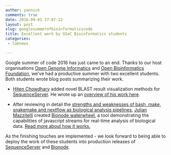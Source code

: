```yaml
---
author: yannick
comments: true
date: 2016-09-01 17:07:12
layout: post
slug: googlesummerofbioinformaticscode
title: Excellent work by GSoC Bioinformatics students
categories:
 - labnews

---
```


Google summer of code 2016 has just came to an end. Thanks to our host organisations [Open Genome Informatics](//summerofcode.withgoogle.com/organizations/6212058194378752/) and [Open Bioinformatics Foundation](//www.open-bio.org/wiki/Main_Page), we've had a productive summer with two excellent students. Both students wrote blog posts summarizing their work.

 * <a href="//github.com/aniarya82">Hiten Chowdhary</a> added novel BLAST result visualization methods for [SequenceServer](//www.sequenceserver.com). He wrote up an [overview of his work here](/news/2016-08-23-hiten-blast-visualization-gsoc).
 
 * After reviewing in detail the [strengths and weaknesses of bash, make, snakemake and nextflow as biological analysis pipelines](//github.com/thejmazz/jmazz.me/blob/master/content/post/ngs-workflow.md), [Julian Mazzitelli](//www.jmazz.me) created [Bionode waterwheel](//github.com/bionode/bionode-watermill), a tool demonstrating the capabilities of javascript streams for real-time analysis of biological data. [Read more about how it works.](//github.com/bionode/bionode-watermill/blob/master/README.md)

As the finishing touches are implemented - we look forward to being able to deploy the work of these students into production releases of [SequenceServer](//www.sequenceserver.com) and [Bionode](//bionode.io).

